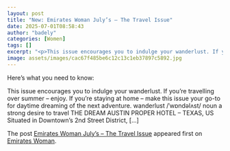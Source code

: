 ```yaml
---
layout: post
title: "New: Emirates Woman July’s – The Travel Issue"
date: 2025-07-01T08:58:43
author: "badely"
categories: [Women]
tags: []
excerpt: "<p>This issue encourages you to indulge your wanderlust. If you’re travelling over summer – enjoy. If you’re staying at home – make this issue your go"
image: assets/images/cac67f485be6c12c13c1eb37897c5892.jpg
---
```


Here’s what you need to know: <p>This issue encourages you to indulge your wanderlust. If you’re travelling over summer – enjoy. If you’re staying at home – make this issue your go-to for daytime dreaming of the next adventure. wanderlust /ˈwɒndəlʌst/ noun a strong desire to travel THE DREAM AUSTIN PROPER HOTEL &#8211; TEXAS, US Situated in Downtown’s 2nd Street District, [&#8230;]</p>
<p>The post <a href="https://emirateswoman.com/emirates-woman-julys-the-travel-issue/" rel="nofollow">Emirates Woman July&#8217;s &#8211; The Travel Issue</a> appeared first on <a href="https://emirateswoman.com" rel="nofollow">Emirates Woman</a>.</p>


